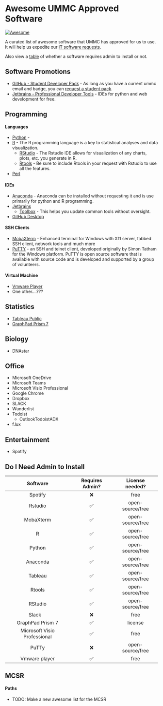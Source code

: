# Awesome UMMC Approved Software

 [![Awesome](https://cdn.rawgit.com/sindresorhus/awesome/d7305f38d29fed78fa85652e3a63e154dd8e8829/media/badge.svg)](https://github.com/sindresorhus/awesome)
 
A curated list of awesome software that UMMC has approved for us to use.  It will help us expedite our [IT software requests](https://apps.umc.edu/SWRS/UserMenu.ctrl?action=Display).

Also view a [table](#do-i-need-admin-to-install) of whether a software requires admin to install or not.

## Software Promotions

* [GitHub - Student Developer Pack](https://education.github.com/pack) - As long as you have a current ummc email and badge, you can [request a student pack](https://education.github.com/discount_requests/new).
* [Jetbrains - Professional Developer Tools](https://www.jetbrains.com/student/) - IDEs for python and web development for free.

## Programming

#### Languages

* [Python](https://www.python.org/) - 
* [R](https://www.r-project.org/) - The R programming language is a key to statistical analyses and data visualization.
  * [RStudio](https://www.rstudio.com/) - The Rstudio IDE allows for visualization of any charts, plots, etc. you generate in R.
  * [Rtools](https://cran.r-project.org/bin/windows/Rtools/) - Be sure to include Rtools in your request with Rstudio to use all the features.
* [Perl](https://www.perl.org/)


#### IDEs

* [Anaconda](https://anaconda.org/) - Anaconda can be installed without requesting it and is use primarily for python and R programming.
* [Jetbrains](https://www.jetbrains.com/)
    * [Toolbox](https://www.jetbrains.com/toolbox/app/) - This helps you update common tools without oversight.
* [GitHub Desktop](https://desktop.github.com/)


#### SSH Clients

* [MobaXterm](https://mobaxterm.mobatek.net/) - Enhanced terminal for Windows with X11 server, tabbed SSH client, network tools and much more
* [PuTTY](http://www.putty.org/) - an SSH and telnet client, developed originally by Simon Tatham for the Windows platform. PuTTY is open source software that is available with source code and is developed and supported by a group of volunteers.

#### Virtual Machine

* [Vmware Player](https://www.vmware.com/products/workstation-player.html)
* One other....???

## Statistics
* [Tableau Public](https://public.tableau.com/en-us/s/)
* [GraphPad Prism 7](https://www.graphpad.com/scientific-software/prism/)

## Biology

* [DNAstar](https://www.dnastar.com/t-allproducts.aspx)

## Office

* Microsoft OneDrive
* Microsoft Teams
* Microsoft Visio Professional
* Google Chrome
* Dropbox
* SLACK
* Wunderlist
* Todoist
  * OutlookTodoistADX
* f.lux

## Entertainment

* Spotify

## Do I Need Admin to Install

| Software                      |   Requires Admin?     | License needed?    |
|:-----------------------------:|:---------------------:|:------------------:|
|  Spotify                      |         :x:           | free               |
|  Rstudio                      | :white_check_mark:    | open-source/free   |
|  MobaXterm                    | :white_check_mark:    | open-source/free   |
|  R                            | :white_check_mark:    | open-source/free   |
|  Python                       | :white_check_mark:    | open-source/free   |
|  Anaconda                     | :white_check_mark:    | open-source/free   |
|  Tableau                      | :white_check_mark:    | open-source/free   |
|  Rtools                       | :white_check_mark:    | open-source/free   |
|  RStudio                      | :white_check_mark:    | open-source/free   |
|  Slack                        |         :x:           | free               |
|  GraphPad Prism 7             | :white_check_mark:    | license            |
|  Microsoft Visio Professional | :white_check_mark:    | free               |
|  PuTTy                        |         :x:           | open-source/free   |
|  Vmware player                |  :white_check_mark:   | free               |

## MCSR

#### Paths

* TODO:  Make a new awesome list for the MCSR
